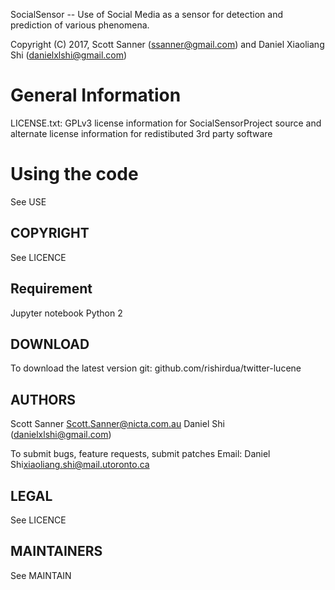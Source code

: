 SocialSensor -- Use of Social Media as a sensor for detection and prediction of various phenomena.

Copyright (C) 2017, Scott Sanner (ssanner@gmail.com) and Daniel Xiaoliang Shi (danielxlshi@gmail.com)


General Information
===================
LICENSE.txt:  GPLv3 license information for SocialSensorProject source and alternate
              license information for redistibuted 3rd party software

Using the code
===================
See USE


COPYRIGHT
---------
See LICENCE

Requirement
------------
Jupyter notebook
Python 2


DOWNLOAD
--------
To download the latest version
git: github.com/rishirdua/twitter-lucene

AUTHORS
-------
Scott Sanner <Scott.Sanner@nicta.com.au>
Daniel Shi (danielxlshi@gmail.com)

To submit bugs, feature requests, submit patches
Email: Daniel Shi<xiaoliang.shi@mail.utoronto.ca>

LEGAL
-----
See LICENCE

MAINTAINERS
-----------
See MAINTAIN
